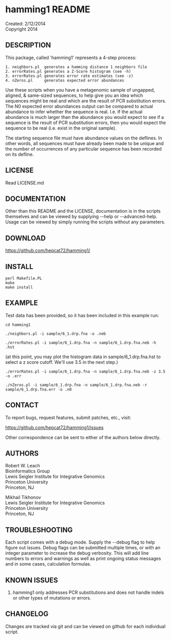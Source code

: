 hamming1 README
===============
Created: 2/12/2014  
Copyright 2014


DESCRIPTION
-----------

This package, called 'hamming1' represents a 4-step process:

	1. neighbors.pl  generates a hamming distance 1 neighbors file
	2. errorRates.pl generates a Z-Score histogram (see -h)
	3. errorRates.pl generates error rate estimates (see -z)
	4. nZeros.pl     generates expected error abundances

Use these scripts when you have a metagenomic sample of ungapped, aligned, & same-sized sequences, to help give you an idea which sequences might be real and which are the result of PCR substitution errors.  The N0 expected error abundances output can be compared to actual abundance to infer whether the sequence is real.  I.e. If the actual abundance is much larger than the abundance you would expect to see if a sequence is the result of PCR substitution errors, then you would expect the sequence to be real (i.e. exist in the original sample).

The starting sequence file must have abundance values on the deflines.  In other words, all sequences must have already been made to be unique and the number of occurrences of any particular sequence has been recorded on its defline.

LICENSE
-------

Read LICENSE.md

DOCUMENTATION
-------------

Other than this README and the LICENSE, documentation is in the scripts themselves and can be viewed by supplying --help or --advanced-help.  Usage can be viewed by simply running the scripts without any parameters.

DOWNLOAD
--------

https://github.com/hepcat72/hamming1/

INSTALL
-------

	perl Makefile.PL
	make
	make install

EXAMPLE
-------

Test data has been provided, so it has been included in this example run:

	cd hamming1

	./neighbors.pl -i sample/6_1.drp.fna -o .neb

	./errorRates.pl -i sample/6_1.drp.fna -n sample/6_1.drp.fna.neb -h .hst

(at this point, you may plot the histogram data in sample/6_1.drp.fna.hst to select a z score cutoff.  We'll use 3.5 in the next step.)

	./errorRates.pl -i sample/6_1.drp.fna -n sample/6_1.drp.fna.neb -z 3.5 -o .err

	./nZeros.pl -i sample/6_1.drp.fna -n sample/6_1.drp.fna.neb -r sample/6_1.drp.fna.err -o .n0

CONTACT
-------

To report bugs, request features, submit patches, etc., visit:

https://github.com/hepcat72/hamming1/issues

Other correspondence can be sent to either of the authors below directly.

AUTHORS
-------

Robert W. Leach  
Bioinformatics Group  
Lewis Seigler Institute for Integrative Genomics  
Princeton University  
Princeton, NJ

Mikhail Tikhonov  
Lewis Seigler Institute for Integrative Genomics  
Princeton University  
Princeton, NJ

TROUBLESHOOTING
---------------

Each script comes with a debug mode.  Supply the --debug flag to help figure out issues.  Debug flags can be submitted multiple times, or with an integer parameter to increase the debug verbosity.  This will add line numbers to errors and warnings as well as print ongoing status messages and in some cases, calculation formulas.

KNOWN ISSUES
------------

1. hamming1 only addresses PCR substitutions and does not handle indels or other types of mutations or errors.

CHANGELOG
---------

Changes are tracked via git and can be viewed on github for each individual script.
